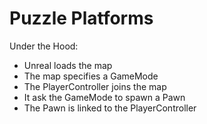 # Puzzle Platforms

Under the Hood:
* Unreal loads the map
* The map specifies a GameMode
* The PlayerController joins the map
* It ask the GameMode to spawn a Pawn
* The Pawn is linked to the PlayerController
